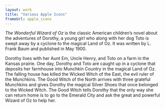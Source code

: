 ```yaml
---
layout: work
title: "Various Apple Icons"
frameUrl: apple_icons
---
```

_The Wonderful Wizard of Oz_ is the classic American children’s novel about the adventures of Dorothy, a young girl who along with her dog Toto is swept away by a cyclone to the magical Land of Oz. It was written by L. Frank Baum and published in May 1900.

Dorothy lives with her Aunt Em, Uncle Henry, and Toto on a farm in the Kansas prairie. One day, Dorothy and Toto are caught up in a cyclone that deposits her farmhouse into Munchkin Country in the magical Land of Oz. The falling house has killed the Wicked Witch of the East, the evil ruler of the Munchkins. The Good Witch of the North arrives with three grateful Munchkins and gives Dorothy the magical Silver Shoes that once belonged to the Wicked Witch. The Good Witch tells Dorothy that the only way she can return home is to go to the Emerald City and ask the great and powerful Wizard of Oz to help her.
